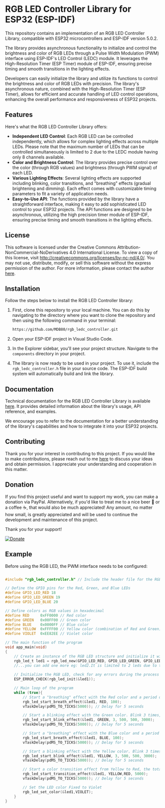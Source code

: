 # RGB LED Controller Library for ESP32 (ESP-IDF)

This repository contains an implementation of an RGB LED Controller Library, compatible with ESP32 microcontrollers and ESP-IDF version 5.0.2.

The library provides asynchronous functionality to initialize and control the brightness and color of RGB LEDs through a Pulse Width Modulation (PWM) interface using ESP-IDF's LED Control (LEDC) module. It leverages the High-Resolution Timer (ESP Timer) module of ESP-IDF, ensuring precise timing and smooth transitions in the lighting effects.

Developers can easily initialize the library and utilize its functions to control the brightness and color of RGB LEDs with precision. The library's asynchronous nature, combined with the High-Resolution Timer (ESP Timer), allows for efficient and accurate handling of LED control operations, enhancing the overall performance and responsiveness of ESP32 projects.

## Features

Here's what the RGB LED Controller Library offers:

- **Independent LED Control**: Each RGB LED can be controlled independently, which allows for complex lighting effects across multiple LEDs. Please note that the maximum number of LEDs that can be controlled simultaneously is limited to 2 due to the LEDC module having only 8 channels available.
- **Color and Brightness Control**: The library provides precise control over the color (through RGB values) and brightness (through PWM signal) of each LED.
- **Various Lighting Effects**: Several lighting effects are supported including blinking, color transitions, and "breathing" effects (gradual brightening and dimming). Each effect comes with customizable timing parameters to fit a variety of application needs.
- **Easy-to-Use API**: The functions provided by the library have a straightforward interface, making it easy to add sophisticated LED control to your ESP32 projects. The API functions are designed to be asynchronous, utilizing the high precision timer module of ESP-IDF, ensuring precise timing and smooth transitions in the lighting effects.


## License

This software is licensed under the Creative Commons Attribution-NonCommercial-NoDerivatives 4.0 International License. To view a copy of this license, visit http://creativecommons.org/licenses/by-nc-nd/4.0/. You may not use, distribute, modify, or sell this software without the express permission of the author. For more information, please contact the author [here](mailto:massimodallabona@gmail.com).

## Installation

Follow the steps below to install the RGB LED Controller library:

1. First, clone this repository to your local machine. You can do this by navigating to the directory where you want to clone the repository and then using the following command in your terminal: 

    ```bash
    https://github.com/MDB80/rgb_ledc_controller.git
    ```

2. Open your ESP-IDF project in Visual Studio Code.

3. In the Explorer sidebar, you'll see your project structure. Navigate to the `components` directory in your project.

4. The library is now ready to be used in your project. To use it, include the `rgb_ledc_controller.h` file in your source code. The ESP-IDF build system will automatically build and link the library.

## Documentation

Technical documentation for the RGB LED Controller Library is available [here](html/index.html). It provides detailed information about the library's usage, API reference, and examples.

We encourage you to refer to the documentation for a better understanding of the library's capabilities and how to integrate it into your ESP32 projects.


## Contributing

Thank you for your interest in contributing to this project. If you would like to make contributions, please reach out to me [here](mailto:massimodallabona@gmail.com) to discuss your ideas and obtain permission. I appreciate your understanding and cooperation in this matter.

## Donation

If you find this project useful and want to support my work, you can make a donation via PayPal. Alternatively, if you'd like to treat me to a nice beer 🍺 or a coffee ☕, that would also be much appreciated! Any amount, no matter how small, is greatly appreciated and will be used to continue the development and maintenance of this project.

Thank you for your support!

[![Donate](https://www.paypalobjects.com/en_US/i/btn/btn_donateCC_LG.gif)](https://www.paypal.com/donate/?hosted_button_id=RHJS8QKDZBNVN)


## Example

Before using the RGB LED, the PWM interface needs to be configured:

```c

#include "rgb_ledc_controller.h" // Include the header file for the RGB LED functions

// Define the GPIO pins for the Red, Green, and Blue LEDs
#define GPIO_LED_RED 18  
#define GPIO_LED_GREEN 19
#define GPIO_LED_BLUE 20 

// Define colors as RGB values in hexadecimal
#define RED     0xFF0000 // Red color
#define GREEN   0x00FF00 // Green color
#define BLUE    0x0000FF // Blue color
#define YELLOW  0xFFFF00 // Yellow color (combination of Red and Green)
#define VIOLET  0xEE82EE // Violet color

// The main function of the program
void app_main(void)
{
    // Create an instance of the RGB LED structure and initialize it with the defined GPIO pins and LEDC channels
    rgb_led_t led1 = rgb_led_new(GPIO_LED_RED, GPIO_LED_GREEN, GPIO_LED_BLUE, LEDC_CHANNEL_0, LEDC_CHANNEL_1, LEDC_CHANNEL_2);
    //...you can add one more eg: led2.It is limited to 2 leds due to the LEDC module having only 8 channels available.
    
    // Initialize the RGB LED, check for any errors during the process
    ESP_ERROR_CHECK(rgb_led_init(&led1));

    // Main loop of the program
    while (true){
        // Start a "breathing" effect with the Red color and a period of 100ms
        rgb_led_start_breath_effect(&led1, RED, 100);
        vTaskDelay(pdMS_TO_TICKS(5000)); // Delay for 5 seconds

        // Start a blinking effect with the Green color. Blink 3 times, each blink lasts 500ms, and the time between blinks is 500ms. The total effect duration is 3000ms.
        rgb_led_start_blink_effect(&led1, GREEN, 3, 500, 500, 3000);
        vTaskDelay(pdMS_TO_TICKS(5000)); // Delay for 5 seconds

        // Start a "breathing" effect with the Blue color and a period of 100ms
        rgb_led_start_breath_effect(&led1, BLUE, 100);
        vTaskDelay(pdMS_TO_TICKS(5000)); // Delay for 5 seconds

        // Start a blinking effect with the Yellow color. Blink 3 times, each blink lasts 500ms, and the time between blinks is 500ms. The total effect duration is 3000ms.
        rgb_led_start_blink_effect(&led1, YELLOW, 3, 500, 500, 3000);
        vTaskDelay(pdMS_TO_TICKS(5000)); // Delay for 5 seconds

        // Start a color transition effect from Yellow to Red, the total effect duration is 5000ms.
        rgb_led_start_transition_effect(&led1, YELLOW,RED, 5000);
        vTaskDelay(pdMS_TO_TICKS(5000)); // Delay for 5 seconds

        // Set the LED color Fixed to Violet
        rgb_led_set_color(&led1,VIOLET);
    }
}

